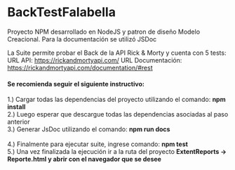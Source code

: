 # <h1>BackTestFalabella</h1>

Proyecto NPM desarrollado en NodeJS y patron de diseño Modelo Creacional. Para la documentación se utilizó JSDoc

La Suite permite probar el Back de la API Rick & Morty y cuenta con 5 tests:
URL API: https://rickandmortyapi.com/
URL Documentación: https://rickandmortyapi.com/documentation/#rest

<h4>Se recomienda seguir el siguiente instructivo: </h4>

1.) Cargar todas las dependencias del proyecto utilizando el comando: <strong> npm install</strong>  <br>
2.) Luego esperar que descargue todas las dependencias asociadas al paso anterior<br>
3.) Generar JsDoc utilizando el comando:  <strong> npm run docs</strong>  <br>  
4.) Finalmente para ejecutar suite, ingrese comando: <strong> npm test </strong><br>
5.) Una vez finalizada la ejecución ir a la ruta del proyecto <strong> ExtentReports -> Reporte.html y abrir con el navegador que se desee </strong> <br>


